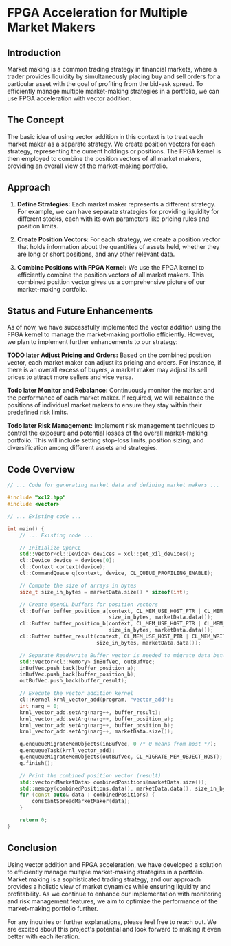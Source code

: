# FPGA Acceleration for Multiple Market Makers

## Introduction

Market making is a common trading strategy in financial markets, where a trader provides liquidity by simultaneously placing buy and sell orders for a particular asset with the goal of profiting from the bid-ask spread. To efficiently manage multiple market-making strategies in a portfolio, we can use FPGA acceleration with vector addition.

## The Concept

The basic idea of using vector addition in this context is to treat each market maker as a separate strategy. We create position vectors for each strategy, representing the current holdings or positions. The FPGA kernel is then employed to combine the position vectors of all market makers, providing an overall view of the market-making portfolio.

## Approach

1. **Define Strategies:** Each market maker represents a different strategy. For example, we can have separate strategies for providing liquidity for different stocks, each with its own parameters like pricing rules and position limits.

2. **Create Position Vectors:** For each strategy, we create a position vector that holds information about the quantities of assets held, whether they are long or short positions, and any other relevant data.

3. **Combine Positions with FPGA Kernel:** We use the FPGA kernel to efficiently combine the position vectors of all market makers. This combined position vector gives us a comprehensive picture of our market-making portfolio.

## Status and Future Enhancements

As of now, we have successfully implemented the vector addition using the FPGA kernel to manage the market-making portfolio efficiently. However, we plan to implement further enhancements to our strategy:

**TODO later Adjust Pricing and Orders:** Based on the combined position vector, each market maker can adjust its pricing and orders. For instance, if there is an overall excess of buyers, a market maker may adjust its sell prices to attract more sellers and vice versa.

**Todo later Monitor and Rebalance:** Continuously monitor the market and the performance of each market maker. If required, we will rebalance the positions of individual market makers to ensure they stay within their predefined risk limits.

**Todo later Risk Management:** Implement risk management techniques to control the exposure and potential losses of the overall market-making portfolio. This will include setting stop-loss limits, position sizing, and diversification among different assets and strategies.

## Code Overview

```cpp
// ... Code for generating market data and defining market makers ...

#include "xcl2.hpp"
#include <vector>

// ... Existing code ...

int main() {
    // ... Existing code ...

    // Initialize OpenCL
    std::vector<cl::Device> devices = xcl::get_xil_devices();
    cl::Device device = devices[0];
    cl::Context context(device);
    cl::CommandQueue q(context, device, CL_QUEUE_PROFILING_ENABLE);

    // Compute the size of arrays in bytes
    size_t size_in_bytes = marketData.size() * sizeof(int);

    // Create OpenCL buffers for position vectors
    cl::Buffer buffer_position_a(context, CL_MEM_USE_HOST_PTR | CL_MEM_READ_ONLY,
                                 size_in_bytes, marketData.data());
    cl::Buffer buffer_position_b(context, CL_MEM_USE_HOST_PTR | CL_MEM_READ_ONLY,
                                 size_in_bytes, marketData.data());
    cl::Buffer buffer_result(context, CL_MEM_USE_HOST_PTR | CL_MEM_WRITE_ONLY,
                             size_in_bytes, marketData.data());

    // Separate Read/write Buffer vector is needed to migrate data between host/device
    std::vector<cl::Memory> inBufVec, outBufVec;
    inBufVec.push_back(buffer_position_a);
    inBufVec.push_back(buffer_position_b);
    outBufVec.push_back(buffer_result);

    // Execute the vector addition kernel
    cl::Kernel krnl_vector_add(program, "vector_add");
    int narg = 0;
    krnl_vector_add.setArg(narg++, buffer_result);
    krnl_vector_add.setArg(narg++, buffer_position_a);
    krnl_vector_add.setArg(narg++, buffer_position_b);
    krnl_vector_add.setArg(narg++, marketData.size());

    q.enqueueMigrateMemObjects(inBufVec, 0 /* 0 means from host */);
    q.enqueueTask(krnl_vector_add);
    q.enqueueMigrateMemObjects(outBufVec, CL_MIGRATE_MEM_OBJECT_HOST);
    q.finish();

    // Print the combined position vector (result)
    std::vector<MarketData> combinedPositions(marketData.size());
    std::memcpy(combinedPositions.data(), marketData.data(), size_in_bytes);
    for (const auto& data : combinedPositions) {
        constantSpreadMarketMaker(data);
    }

    return 0;
}


```

## Conclusion

Using vector addition and FPGA acceleration, we have developed a solution to efficiently manage multiple market-making strategies in a portfolio. Market making is a sophisticated trading strategy, and our approach provides a holistic view of market dynamics while ensuring liquidity and profitability. As we continue to enhance our implementation with monitoring and risk management features, we aim to optimize the performance of the market-making portfolio further.

For any inquiries or further explanations, please feel free to reach out. We are excited about this project's potential and look forward to making it even better with each iteration.

